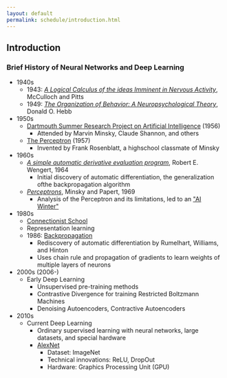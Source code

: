 ```yaml
---
layout: default
permalink: schedule/introduction.html
---
```


## Introduction

### Brief History of Neural Networks and Deep Learning

* 1940s 
    * 1943: [*A Logical Calculus of the ideas Imminent in Nervous Activity*](http://www.cse.chalmers.se/~coquand/AUTOMATA/mcp.pdf), McCulloch and Pitts
    * 1949: [*The Organization of Behavior: A Neuropsychological Theory*](http://s-f-walker.org.uk/pubsebooks/pdfs/The_Organization_of_Behavior-Donald_O._Hebb.pdf), Donald O. Hebb
* 1950s
    * [Dartmouth Summer Research Project on Artificial Intelligence](https://medium.com/rla-academy/dartmouth-workshop-the-birthplace-of-ai-34c533afe992) (1956)
        * Attended by Marvin Minsky, Claude Shannon, and others
    * [The Perceptron](https://en.wikipedia.org/wiki/Perceptron) (1957)
        * Invented by Frank Rosenblatt, a highschool classmate of Minsky
* 1960s
    * [*A simple automatic derivative evaluation program*](https://dl.acm.org/citation.cfm?id=364791), Robert E. Wengert, 1964
        * Initial discovery of automatic differentiation, the generalization ofthe backpropagation algorithm
    * [*Perceptrons*](https://archive.org/details/Perceptrons), Minsky and Papert, 1969
        * Analysis of the Perceptron and its limitations, led to an ["AI Winter"](https://en.wikipedia.org/wiki/AI_winter#The_abandonment_of_connectionism_in_1969)
* 1980s
    * [Connectionist School](https://en.wikipedia.org/wiki/Connectionism)
    * Representation learning
    * 1986: [Backpropagation](https://en.wikipedia.org/wiki/Backpropagation)
        * Rediscovery of automatic differentiation by Rumelhart, Williams, and Hinton
        * Uses chain rule and propagation of gradients to learn weights of multiple layers of neurons
* 2000s (2006-)
    * Early Deep Learning
        * Unsupervised pre-training methods
        * Contrastive Divergence for training Restricted Boltzmann Machines
        * Denoising Autoencoders, Contractive Autoencoders
* 2010s
    * Current Deep Learning
        * Ordinary supervised learning with neural networks, large datasets, and special hardware
        * [AlexNet](https://en.wikipedia.org/wiki/AlexNet)
            * Dataset: ImageNet
            * Technical innovations: ReLU, DropOut
            * Hardware: Graphics Processing Unit (GPU)
